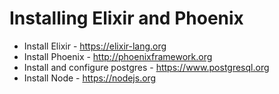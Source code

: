 # Installing Elixir and Phoenix

- Install Elixir - https://elixir-lang.org
- Install Phoenix - http://phoenixframework.org
- Install and configure postgres - https://www.postgresql.org
- Install Node - https://nodejs.org

